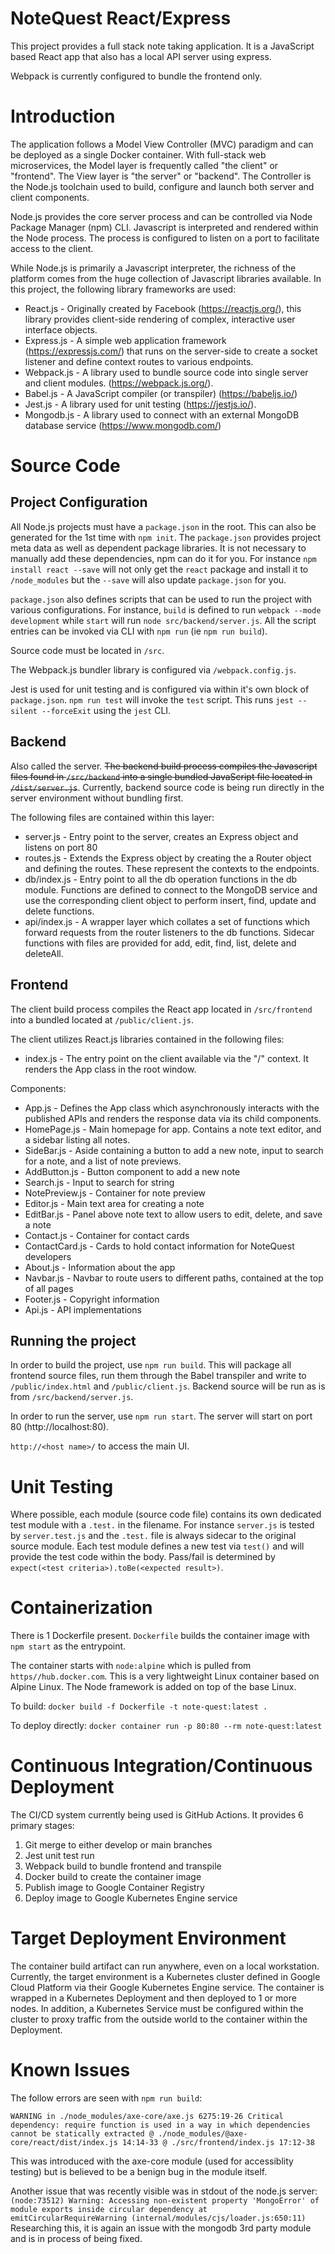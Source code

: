 # NoteQuest React/Express 
This project provides a full stack note taking application. It is a JavaScript based React app that also has a local API server using express.

Webpack is currently configured to bundle the frontend only.

# Introduction
The application follows a Model View Controller (MVC) paradigm and can be deployed as a single Docker container.  With full-stack web microservices, the Model layer is frequently called "the client" or "frontend".  The View layer is "the server" or "backend".  The Controller is the Node.js toolchain used to build, configure and launch both server and client components.

Node.js provides the core server process and can be controlled via Node Package Manager (npm) CLI.  Javascript is interpreted and rendered within the Node process.  The process is configured to listen on a port to facilitate access to the client.

While Node.js is primarily a Javascript interpreter, the richness of the platform comes from the huge collection of Javascript libraries available.  In this project, the following library frameworks are used:
* React.js - Originally created by Facebook (https://reactjs.org/), this library provides client-side rendering of complex, interactive user interface objects.
* Express.js - A simple web application framework (https://expressjs.com/) that runs on the server-side to create a socket listener and define context routes to various endpoints.
* Webpack.js - A library used to bundle source code into single server and client modules. (https://webpack.js.org/).
* Babel.js - A JavaScript compiler (or transpiler) (https://babeljs.io/)
* Jest.js - A library used for unit testing (https://jestjs.io/).
* Mongodb.js - A library used to connect with an external MongoDB database service (https://www.mongodb.com/)

# Source Code

## Project Configuration
All Node.js projects must have a `package.json` in the root.  This can also be generated for the 1st time with `npm init`.  The `package.json` provides project meta data as well as dependent
package libraries.  It is not necessary to manually add these dependencies, npm can do it for you.  For instance `npm install react --save` will not only get the `react` 
package and install it to `/node_modules` but the `--save` will also update `package.json` for you.

`package.json` also defines scripts that can be used to run the project with various configurations.  For instance, `build` is defined to run `webpack --mode development` while `start` will run `node src/backend/server.js`.  All the script entries can be invoked via CLI with `npm run` (ie `npm run build`).

Source code must be located in `/src`.

The Webpack.js bundler library is configured via `/webpack.config.js`.

Jest is used for unit testing and is configured via within it's own block of `package.json`.  `npm run test` will invoke the `test` script.  This runs `jest --silent --forceExit` using the `jest` CLI.   

## Backend 
Also called the server.  ~~The backend build process compiles the Javascript files found in `/src/backend` into a single bundled JavaScript file located in `/dist/server.js`~~.  Currently, backend source code is being run directly in the server environment without bundling first.

The following files are contained within this layer:
* server.js - Entry point to the server, creates an Express object and listens on port 80
* routes.js - Extends the Express object by creating the a Router object and defining the routes.  These represent the contexts to the endpoints.
* db/index.js - Entry point to all the db operation functions in the db module. Functions are defined to connect to the MongoDB service and use the corresponding client object to perform insert, find, update and delete functions. 
* api/index.js - A wrapper layer which collates a set of functions which forward requests from the router listeners to the db functions.  Sidecar functions with files are provided for add, edit, find, list, delete and deleteAll.

## Frontend
The client build process compiles the React app located in `/src/frontend` into a bundled located at `/public/client.js`.

The client utilizes React.js libraries contained in the following files:
* index.js - The entry point on the client available via the "/" context.  It renders the App class in the root window.

Components:
* App.js - Defines the App class which asynchronously interacts with the published APIs and renders the response data via its child components.
* HomePage.js - Main homepage for app. Contains a note text editor, and a sidebar listing all notes.
* SideBar.js - Aside containing a button to add a new note, input to search for a note, and a list of note previews.
* AddButton.js - Button component to add a new note
* Search.js - Input to search for string
* NotePreview.js - Container for note preview
* Editor.js - Main text area for creating a note
* EditBar.js - Panel above note text to allow users to edit, delete, and save a note
* Contact.js - Container for contact cards
* ContactCard.js - Cards to hold contact information for NoteQuest developers
* About.js - Information about the app
* Navbar.js - Navbar to route users to different paths, contained at the top of all pages
* Footer.js - Copyright information
* Api.js - API implementations

## Running the project
In order to build the project, use `npm run build`.  This will package all frontend source files, run them through the Babel transpiler and
write to `/public/index.html` and `/public/client.js`.  Backend source will be run as is from `/src/backend/server.js`.

In order to run the server, use `npm run start`.  The server will start on port 80 (http://localhost:80). 

`http://<host name>/` to access the main UI.

# Unit Testing
Where possible, each module (source code file) contains its own dedicated test module with a `.test.` in the filename.  For instance `server.js` is tested by `server.test.js` and the `.test.` file is always 
sidecar to the original source module.  Each test module defines a new test via `test()` and will provide the test code within the body.  Pass/fail is determined by `expect(<test criteria>).toBe(<expected result>)`.

# Containerization
There is 1 Dockerfile present.  `Dockerfile` builds the container image with `npm start` as the entrypoint. 

The container starts with `node:alpine` which is pulled from `https//hub.docker.com`.  This is a very lightweight Linux container based on Alpine Linux.  The Node framework is added on top of the base Linux.

To build:
`docker build -f Dockerfile -t note-quest:latest .`

To deploy directly:
`docker container run -p 80:80 --rm note-quest:latest`

# Continuous Integration/Continuous Deployment
The CI/CD system currently being used is GitHub Actions.  It provides 6 primary stages:
1. Git merge to either develop or main branches
2. Jest unit test run
3. Webpack build to bundle frontend and transpile
4. Docker build to create the container image
5. Publish image to Google Container Registry
6. Deploy image to Google Kubernetes Engine service

# Target Deployment Environment
The container build artifact can run anywhere, even on a local workstation.  Currently, the target environment is a Kubernetes cluster defined in Google Cloud Platform via their Google Kubernetes Engine service.  The container is wrapped in a Kubernetes Deployment and then deployed to 1 or more nodes.  In addition, a Kubernetes Service must be configured within the cluster to proxy traffic from the outside world to the container within the Deployment.
# Known Issues
The follow errors are seen with `npm run build`:

`WARNING in ./node_modules/axe-core/axe.js 6275:19-26
Critical dependency: require function is used in a way in which dependencies cannot be statically extracted
 @ ./node_modules/@axe-core/react/dist/index.js 14:14-33
 @ ./src/frontend/index.js 17:12-38`

This was introduced with the axe-core module (used for accessiblity testing) but is believed to be a benign bug in the module itself.

Another issue that was recently visible was in stdout of the node.js server:
`(node:73512) Warning: Accessing non-existent property 'MongoError' of module exports inside circular dependency at emitCircularRequireWarning (internal/modules/cjs/loader.js:650:11)`
Researching this, it is again an issue with the mongodb 3rd party module and is in process of being fixed.